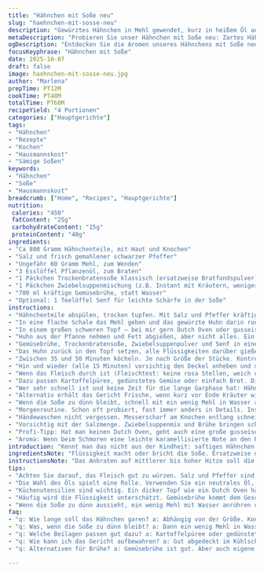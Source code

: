 ```yaml
---
title: "Hähnchen mit Soße neu"
slug: "haehnchen-mit-sosse-neu"
description: "Gewürztes Hähnchen in Mehl gewendet, kurz in heißem Öl angebraten – nicht durchgegart. Dann in einen schweren Topf mit Deckel, wo es mit einer Mischung aus Soßenwürze, Zwiebelpulver und leicht angepasster Brühe langsam vor sich hinköchelt. Die Soße dickt, das Fleisch wird saftig und gart gleichmäßig. Kleine Abwandlungen wie Brühe statt Wasser, weniger Salz und der Austausch der klassischen Zwiebelsuppe bringen frischen Wind. Es lohnt sich auf Farbe und Konsistenz zu achten, nicht allein auf Zeiten. Die Erinnerung an Ränder, die bei mir braun und knusprig werden, ist es wert. Mein Verdacht: Weniger Eile, mehr Geduld, genaues Beobachten macht den Unterschied."
metaDescription: "Probieren Sie unser Hähnchen mit Soße neu: Zartes Hähnchen in würziger, sämiger Soße. Ein Genuss für die ganze Familie."
ogDescription: "Entdecken Sie die Aromen unseres Hähnchens mit Soße neu: knusprig, saftig und mit einer feinen, aromatischen Soße."
focusKeyphrase: "Hähnchen mit Soße"
date: 2025-10-07
draft: false
image: haehnchen-mit-sosse-neu.jpg
author: "Marlena"
prepTime: PT12M
cookTime: PT48M
totalTime: PT60M
recipeYield: "4 Portionen"
categories: ["Hauptgerichte"]
tags:
- "Hähnchen"
- "Rezepte"
- "Kochen"
- "Hausmannskost"
- "Sämige Soßen"
keywords:
- "Hähnchen"
- "Soße"
- "Hausmannskost"
breadcrumb: ["Home", "Recipes", "Hauptgerichte"]
nutrition: 
 calories: "450"
 fatContent: "25g"
 carbohydrateContent: "15g"
 proteinContent: "40g"
ingredients:
- "Ca 800 Gramm Hähnchenteile, mit Haut und Knochen"
- "Salz und frisch gemahlener schwarzer Pfeffer"
- "Ungefähr 60 Gramm Mehl, zum Wenden"
- "3 Esslöffel Pflanzenöl, zum Braten"
- "1 Päckchen Trockenbratensoße klassisch (ersatzweise Bratfondspulver)"
- "1 Päckchen Zwiebelsuppenmischung (z.B. Instant mit Kräutern, weniger Zwiebeln als Original)"
- "700 ml kräftige Gemüsebrühe, statt Wasser"
- "Optional: 1 Teelöffel Senf für leichte Schärfe in der Soße"
instructions:
- "Hähnchenteile abspülen, trocken tupfen. Mit Salz und Pfeffer kräftig einreiben. Das ist wichtig, damit das Fleisch später Geschmack hat und die Panade hält."
- "In eine flache Schale das Mehl geben und das gewürzte Huhn darin rundherum leicht wenden. Nicht zu dick, sonst wird die Kruste mehlig oder matschig."
- "In einem großen schweren Topf – bei mir gern Dutch Oven oder gusseiserne Pfanne mit Deckel – Öl erhitzen. Hoch genug für mittlere Hitze, aber nicht rauchen lassen. Huhn darin von beiden Seiten anbraten. Es soll Farbe bekommen, aber nicht durchgebraten werden; innen noch roh. Brutzeln hören, leichtes Knistern, das Zeichen für Melanoidebildung – Geschmack."
- "Huhn aus der Pfanne nehmen und Fett abgießen, aber nicht alles. Ein bisschen bleibt für die Soße."
- "Gemüsebrühe, Trockenbratensoße, Zwiebelsuppenpulver und Senf in einer mittelgroßen Schüssel verquirlen. Das ist meine kleine Modifikation, da Wasser oft zu fad ist und die Soße dann wässrig schmeckt. Senf gibt leichte Würze und Halt."
- "Das Huhn zurück in den Topf setzen, alle Flüssigkeiten darüber gießen. Deckel drauf, sehr niedrige Hitze einschalten. Nicht ernsthaft kochen lassen, sondern sachte blubbern, leise ziehen lassen."
- "Zwischen 35 und 50 Minuten köcheln. Je nach Größe der Stücke. Kontrolliere, ob das Fleisch von selbst fast vom Knochen fällt. Auch die Soße soll eindicken, sichtbar gedickt an den Rändern. Das Blubbern leiser, ein leises Zischen beim Atmen des Topfes."
- "Hin und wieder (alle 15 Minuten) vorsichtig den Deckel anheben und mit einem Löffel die Soße um das Fleisch verteilen, damit sie nicht trocken läuft oder anbrennt."
- "Wenn das Fleisch durch ist (Fleischtest: keine rosa Stellen, weich und saftig) den Herd ausmachen. Einige Minuten ruhen lassen. So zieht die Soße ein und dickt noch etwas nach."
- "Dazu passen Kartoffelpüree, gedünstetes Gemüse oder einfach Brot. Die Soße kann man noch abschmecken nach Wunsch mit einem Klecks Creme fraiche oder einem Schuss Essig, um Süße und Fett auszubalancieren."
- "Wer sehr schnell ist und keine Zeit für die lange Garphase hat: Hähnchenstücke vorher kurz im Ofen bei 180 Grad 10 Minuten vorgaren. Dann erst anbraten und Soße zugeben. Schonend und sicher."
- "Alternativ erhält das Gericht Frische, wenn kurz vor Ende Kräuter wie Petersilie oder Thymian untergehoben werden. Aber nicht zu früh, sonst sterben Aromen ab."
- "Wenn die Soße zu dünn bleibt, schnell mit ein wenig Mehl in Wasser angerührt vorsichtig eindicken, aber Vorsicht: Bei Topf abgedeckt andicken zu lassen, verliert man die Flüssigkeit nicht so schnell."
- "Morgenroutine. Schon oft probiert, fast immer anders in Details. Insbesondere: Temperatur und Flüssigkeitsmenge entscheiden alles."
- "Händewaschen nicht vergessen. Messerscharf am Knochen entlang schneiden – manchmal hört man das Knacken beim Zerlegen und weiß, es ist richtig gut."
- "Vorsichtig mit der Salzmenge. Zwiebelsuppenmix und Brühe bringen schon ordentlich Würze. Lieber später nachwürzen."
- "Profi-Tipp: Hat man keinen Dutch Oven, geht auch eine große gusseiserne Pfanne mit Deckel, oder ein Schmortopf. Wichtig ist, dass der Deckel dicht schließt, sonst verdunstet zu viel."
- "Aroma: Wenn beim Schmoren eine leichte karamellisierte Note an den Rändern sichtbar ist, die Soße „fest“ wird, dann ist es bald fertig. Tasten, ob das Fleisch weich und zart ist, aber nicht zerfällt."
introduction: "Kennt man das nicht aus der Kindheit: saftiges Hähnchen mit einer soße, die an Oma erinnert – nicht zu dick, nicht zu dünn, alles genau richtig. Das Temperament in der Küche entwickelt sich durch viele kleine Versuch und Irrtum. Zwischen Anbraten, Würzen und Schmoren liegt das Herz des Gerichts. Ich nehme hier meist Hähnchenschenkel, weil sie mehr Geschmack abgeben als Bruststücke, und mit Haut wird’s außen knusprig, innen zart. Die Soße, früher oft vernachlässigt, bekommt durch Gemüsebrühe und einen Hauch Senf eine eigene Note, die das Ganze etwas hebt. Wichtig: Geduld haben, genau hören und riechen, wann es passt."
ingredientsNote: "Flüssigkeit macht oder bricht die Soße. Ersatzweise das Wasser gegen Gemüsebrühe austauschen, ergibt mehr Tiefe. Anstelle der Zwiebelsuppenmischung geht auch ganz fein gehackte frische Zwiebel mit einem Schuss Sojasoße. Mehlmengenspanne locker halten, sonst wird das Huhn zu dick paniert. Beim Öl lieber ein neutrales wie Sonnenblume oder Raps wählen, denn Olivenöl raucht zu früh und gibt Geschmack, der eventuell stört. Wer es leichter will, nimmt nur Hautstücke, die restlichen Fettstellen entfernt man nach dem Anbraten. Salz dosieren zurückhaltend, da Trockenmischungen auch Salz enthalten. Zum Ende frische Kräuter sind optional, bringen aber Frische und binden Geschmack. Besonders bewährt bei mir: ein Teelöffel Senf in der Soße, statt nur Wasser für mehr Komplexität."
instructionsNote: "Das Anbraten auf mittlerer bis hoher Hitze soll die Oberfläche versiegeln, sodass der Saft im Fleisch bleibt. Zu viel Hitze = Verbrennen, zu wenig = kein guter Geschmack. Beim Schmoren wichtig: Deckel zu, nur ganz leicht blubbern lassen. Sonst wird das Fleisch zäh und die Soße zu dünn. Ich nutze gern einen dicken Topf, der verteilt die Hitze gleichmäßig und verhindert harte Stellen. Beim Aufgießen die Soßenmischung zuerst gründlich vermischen, damit keine Klümpchen ansetzen. Mit einem Holzlöffel oder hitzebeständigem Silikon rühre ich während des Garens nicht oft um, sondern hebe nur etwas die Soße vorsichtig an, um die Flüssigkeit zu verteilen. Fertig ist das Gericht, wenn die Soße sämig aussieht, das Fleisch zart fasert, aber noch Form hat. Garzeit nicht sklavisch befolgen – besser Prüfung mit Gefühl und Auge. Wer einmal zu früh aufhört, ärgert sich über gummiartiges Hähnchen. Zu lang – trocken. Timing und Beobachtung sind alles."
tips:
- "Achten Sie darauf, das Fleisch gut zu würzen. Salz und Pfeffer sind entscheidend für den Geschmack. Würzen Sie gleich bevor Sie mit dem Wenden beginnen. Ein ganzer Teelöffel weniger kann feine Unterschiede machen."
- "Die Wahl des Öls spielt eine Rolle. Verwenden Sie ein neutrales Öl, wie Sonnenblumenöl. Olivenöl kann zu schnell verbrennen und geschmacklich dominieren. Gusseiserne Pfannen verteilen die Hitze gleichmäßiger und sorgen für gleichmäßige Bräunung."
- "Küchenutensilien sind wichtig. Ein dicker Topf wie ein Dutch Oven hält die Hitze besser. So bleibt das Fleisch zart, ohne zäh zu werden. Überwachen ist wichtig: Deckel immer leicht angehoben für dosiertes Dämpfen."
- "Häufig wird die Flüssigkeit unterschätzt. Gemüsebrühe kommt dem Geschmack zugute. Anstelle von Wasser verwenden, so bleibt die Soße aromatischer. Nach Belieben mit frischen Kräutern wie Petersilie oder Thymian verfeinern."
- "Wenn die Soße zu dünn aussieht, ein wenig Mehl mit Wasser anrühren und vorsichtig einrühren. So bleibt die Soße cremig und bindet sich gut. Mixen Sie nur kurz, um Klumpen zu vermeiden und die Soße gleichmäßig zu verteilen."
faq:
- "q: Wie lange soll das Hähnchen garen? a: Abhängig von der Größe. Kontrollieren ob es vom Knochen fällt. 35-50 Minuten bei niedriger Hitze blubbern sinnvoll. Geduld ist der Schlüssel."
- "q: Was, wenn die Soße zu dünn bleibt? a: Dann ein wenig Mehl in Wasser anrühren und zügig einrühren. Verhindert Klumpenbildung. Geduld beim Andicken zeigt Wirkung."
- "q: Welche Beilagen passen gut dazu? a: Kartoffelpüree oder gedünstetes Gemüse sind klasse. Brot zum Tunken ist immer willkommen. Experimentieren lohnt sich."
- "q: Wie kann ich das Gericht aufbewahren? a: Gut abgedeckt im Kühlschrank hält es sich 2-3 Tage. Aufwärmen möglichst schonend. Mikrowelle oder sanft in der Pfanne."
- "q: Alternativen für Brühe? a: Gemüsebrühe ist gut. Aber auch eigene Brühe oder selbstgemachte Grundbrühe geben Tiefe. Vermeiden Sie beim Kochen zu viel Wasser."

---
```

